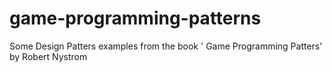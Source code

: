 # game-programming-patterns
Some Design Patters examples from the book ' Game Programming Patters' by Robert Nystrom
